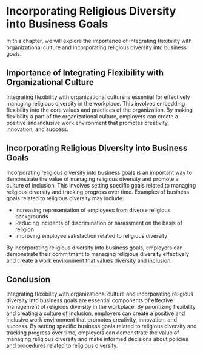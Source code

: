 # Incorporating Religious Diversity into Business Goals

In this chapter, we will explore the importance of integrating flexibility with organizational culture and incorporating religious diversity into business goals.

Importance of Integrating Flexibility with Organizational Culture
-----------------------------------------------------------------

Integrating flexibility with organizational culture is essential for effectively managing religious diversity in the workplace. This involves embedding flexibility into the core values and practices of the organization. By making flexibility a part of the organizational culture, employers can create a positive and inclusive work environment that promotes creativity, innovation, and success.

Incorporating Religious Diversity into Business Goals
-----------------------------------------------------

Incorporating religious diversity into business goals is an important way to demonstrate the value of managing religious diversity and promote a culture of inclusion. This involves setting specific goals related to managing religious diversity and tracking progress over time. Examples of business goals related to religious diversity may include:

* Increasing representation of employees from diverse religious backgrounds
* Reducing incidents of discrimination or harassment on the basis of religion
* Improving employee satisfaction related to religious diversity

By incorporating religious diversity into business goals, employers can demonstrate their commitment to managing religious diversity effectively and create a work environment that values diversity and inclusion.

Conclusion
----------

Integrating flexibility with organizational culture and incorporating religious diversity into business goals are essential components of effective management of religious diversity in the workplace. By prioritizing flexibility and creating a culture of inclusion, employers can create a positive and inclusive work environment that promotes creativity, innovation, and success. By setting specific business goals related to religious diversity and tracking progress over time, employers can demonstrate the value of managing religious diversity and make informed decisions about policies and procedures related to religious diversity.
